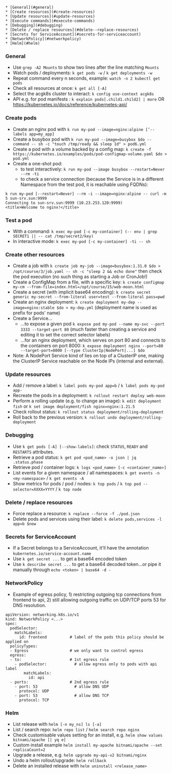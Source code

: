 <!-- TOC -->
    * [General](#general)
    * [Create resources](#create-resources)
    * [Update resources](#update-resources)
    * [Execute commands](#execute-commands)
    * [Debugging](#debugging)
    * [Delete / replace resources](#delete--replace-resources)
    * [Secrets for ServiceAccount](#secrets-for-serviceaccount)
    * [NetworkPolicy](#networkpolicy)
    * [Helm](#helm)
<!-- TOC -->

### General
- Use `grep -A2 Mounts` to show two lines after the line matching `Mounts`
- Watch pods / deployments: `k get pods -w` / `k get deployments -w`
- Repeat command every n seconds, example: `watch -n 2 kubectl get pods`
- Check all resources at once: `k get all [-A]`
- Select the acgk8s cluster to interact: `k config use-context acgk8s`
- API e.g. for pod manifests : `k explain pods[.child1.child2] | more` OR https://kubernetes.io/docs/reference/kubernetes-api/

### Create pods
- Create an nginx pod with `k run my-pod --image=nginx:alpine [’--labels app=my_app]`
- Create a busybox pod with `k run my-pod --image=busybox $do --command -- sh -c "touch /tmp/ready && sleep 1d" > pod6.yml`
- Create a pod with a volume backed by a config map: `k create -f https://kubernetes.io/examples/pods/pod-configmap-volume.yaml $do > pod.yml`
- Create a one-shot pod:
  - to test interactively: `k run my-pod --image busybox --restart=Never --rm -ti`
  - to check a service connection (because the Service is in a different Namespace from the test pod, it is reachable using FQDNs):
```
k run my-pod [--restart=Never] --rm -i --image=nginx:alpine -- curl -m 5 sun-srv.sun:9999
Connecting to sun-srv.sun:9999 (10.23.253.120:9999)
<title>Welcome to nginx!</title>
```

### Test a pod
- With a command: `k exec my-pod [-c my-container] (-- env | grep SECRET1 || -- cat /tmp/secret2/key)`
- In interactive mode: `k exec my-pod [-c my-container] -ti -- sh`

### Create other resources
- Create a job with `k create job my-job --image=busybox:1.31.0 $do > /opt/course/3/job.yaml -- sh -c "sleep 2 && echo done"` then check the pod execution (no such thing as starting a Job or CronJob!)
- Create a ConfigMap from a file, with a specific key: `k create configmap my-cm --from-file=index.html=/opt/course/15/web-moon.html`
- Create a secret (with implicit base64 encoding): `k create secret generic my-secret --from-literal user=test --from-literal pass=pwd`
- Create an nginx deployment: `k create deployment my-dep --image=nginx:stable $do > my-dep.yml` (deployment name is used as prefix for pods' name)
- Create a Service...
  - ...to expose a given pod `k expose pod my-pod --name my-svc --port 3333 --target-port 80` (much faster than creating a service and editing it to set the correct selector labels) 
  - ...for an nginx deployment, which serves on port 80 and connects to the containers on port 8000: `k expose deployment nginx --port=80 --target-port=8000 [--type ClusterIp|NodePort|...] $do`
- Note: A NodePort Service kind of lies on top of a ClusterIP one, making the ClusterIP Service reachable on the Node IPs (internal and external).

### Update resources
- Add / remove a label: `k label pods my-pod app=b` / `k label pods my-pod app-`
- Recreate the pods in a deployment: `k rollout restart deploy web-moon`
- Perform a rolling update (e.g. to change an image): `k edit deployment fish` or `k set image deployment/fish nginx=nginx:1.21.5`
- Check rollout status: `k rollout status deployment/rolling-deployment`
- Roll back to the previous version: `k rollout undo deployment/rolling-deployment`

### Debugging
- Use `k get pods [-A] [--show-labels]`: check `STATUS`, `READY` and `RESTARTS` attributes.
- Retrieve a pod status: `k get pod <pod_name> -o json | jq .status.phase`
- Retrieve pod / container logs: `k logs <pod_name> [-c <container_name>]`
- List events for a given namespace / all namespaces: `k get events -n <my-namespace>` / `k get events -A` 
- Show metrics for pods / pod / nodes: `k top pods` / `k top pod --selector=XXXX=YYYY` / `k top node`

### Delete / replace resources
- Force replace a resource: `k replace --force -f ./pod.json`
- Delete pods and services using their label: `k delete pods,services -l app=b $now`

### Secrets for ServiceAccount
- If a Secret belongs to a ServiceAccount, it'll have the annotation `kubernetes.io/service-account.name`
- Use `k get secret ...` to get a base64 encoded token 
- Use `k describe secret ...` to get a base64 decoded token...or pipe it manually through `echo <token> | base64 -d -`

### NetworkPolicy
- Example of egress policy, 1) restricting outgoing tcp connections from frontend to api, 2) still allowing outgoing traffic on UDP/TCP ports 53 for DNS resolution.
```
apiVersion: networking.k8s.io/v1
kind: NetworkPolicy <...>
spec:
  podSelector:
    matchLabels:
      id: frontend          # label of the pods this policy should be applied on
  policyTypes:
  - Egress                  # we only want to control egress
  egress:
  - to:                     # 1st egress rule
    - podSelector:            # allow egress only to pods with api label
        matchLabels:
          id: api
  - ports:                  # 2nd egress rule
    - port: 53                # allow DNS UDP
      protocol: UDP
    - port: 53                # allow DNS TCP
      protocol: TCP
```

### Helm
- List release with `helm [-n my_ns] ls [-a]`
- List / search repo: `helm repo list` / `helm search repo nginx`
- Check customisable values setting for an install, e.g. `helm show values bitnami/apache [| yq e]`
- Custom install example `helm install my-apache bitnami/apache --set replicaCount=2`
- Upgrade a release, e.g. `helm upgrade my-api-v2 bitnami/nginx`
- Undo a helm rollout/upgrade: `helm rollback`
- Delete an installed release with `helm uninstall <release_name>`
































[//]: # (### Debugging - part 2)
[//]: # (- Check cluster-level logs if you still cannot locate any relevant information.)
[//]: # (  - Check the kube-apiserver logs, e.g.)
[//]: # (    `sudo tail -100f /var/log/containers/kube-apiserver-k8s-control_kube-system_kube-apiserver-<hash>.log`)
[//]: # (  - Check the kubelet status / logs: `sudo systemctl status kubelet` / `sudo journalctl -fu kubelet`)
[//]: # (- More troubleshooting tips...)
[//]: # (  - for pods at https://kubernetes.io/docs/tasks/debug/debug-application/debug-running-pod/)
[//]: # (  - for applications at https://kubernetes.io/docs/tasks/debug/debug-application/)
[//]: # (  - for clusters at https://kubernetes.io/docs/tasks/debug/debug-cluster/)

[//]: # (### Linux)
[//]: # ()
[//]: # (- In vi / vim, to indent multiple lines:)
[//]: # (  - set the shiftwidth using :set shiftwidth=2)
[//]: # (  - mark multiple lines using **Shift v** and the up/down keys)
[//]: # (  - press `>` or `<`)
[//]: # (  - repeat / cancel the action using `.` / `u`)

[//]: # (### YAML templates)
[//]: # ()
[//]: # (- Search YAML templates)
[//]: # (  - in documentation web pages with `kind: <resource_name>`)
[//]: # (  - on disk with `grep -r <search> [directory]`)
[//]: # (- Pod: [Tasks]&#40;https://kubernetes.io/docs/tasks/&#41; > [Configure Pods and Containers]&#40;https://kubernetes.io/docs/tasks/configure-pod-container/&#41;, copy file URL then `wget <file_url>`and modify... )
[//]: # (- Deployment)
[//]: # (- ConfiMap)
[//]: # (- Secret)
[//]: # (- Service)

[//]: # (### References)
[//]: # (- https://kubernetes.io/docs/reference/k/cheatsheet/)
[//]: # (- https://github.com/dennyzhang/cheatsheet-kubernetes-A4)
[//]: # (- https://codefresh.io/blog/kubernetes-cheat-sheet/)
[//]: # (- https://intellipaat.com/blog/tutorial/devops-tutorial/kubernetes-cheat-sheet/)